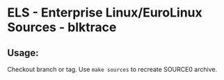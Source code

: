 # ELS - Enterprise Linux/EuroLinux Sources - blktrace
 
## Usage:
  Checkout branch or tag. Use `make sources` to recreate  SOURCE0 archive.
